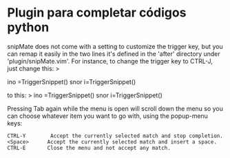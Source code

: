 # Plugin para completar códigos python

snipMate does not come with a setting to customize the trigger key, but you
can remap it easily in the two lines it's defined in the 'after' directory
under 'plugin/snipMate.vim'. For instance, to change the trigger key
to CTRL-J, just change this: >

 ino <tab> <c-r>=TriggerSnippet()<cr>
 snor <tab> <esc>i<right><c-r>=TriggerSnippet()<cr>

to this: >
 ino <c-j> <c-r>=TriggerSnippet()<cr>
 snor <c-j> <esc>i<right><c-r>=TriggerSnippet()<cr>

Pressing Tab again while the menu is open will scroll down the menu so
you can choose whatever item you want to go with, using the popup-menu
keys:

    CTRL-Y        Accept the currently selected match and stop completion.
    <Space>      Accept the currently selected match and insert a space.
    CTRL-E       Close the menu and not accept any match.

